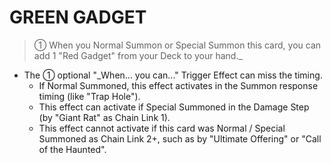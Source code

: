 
# GREEN GADGET  
> ① When you Normal Summon or Special Summon this card, you can add 1 "Red Gadget" from your Deck to your hand._

*   The ① optional "_When... you can..." Trigger Effect can miss the timing.
    *   If Normal Summoned, this effect activates in the Summon response timing (like "Trap Hole").
    *   This effect can activate if Special Summoned in the Damage Step (by "Giant Rat" as Chain Link 1).
    *   This effect cannot activate if this card was Normal / Special Summoned as Chain Link 2+, such as by "Ultimate Offering" or "Call of the Haunted".

  